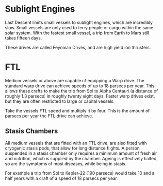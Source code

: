 # Sublight Engines

Last Descent limits small vessels to sublight engines, which are incredibly
slow. Small vessels are only used to ferry people or cargo within the same
solar system. With the fastest small vessel, a trip from Earth to Mars still
takes fifteen days.

These drives are called Feynman Drives, and are high yield ion thrusters.

# FTL

Medium vessels or above are capable of equipping a Warp drive. The standard
warp drive can achieve speeds of up to 18 parsecs per year. This allows these
crafts to make the trip from Sol to Alpha Centauri (a distance of roughly 1.3
parsecs) in roughly twenty eight days. Faster warp drives exist, but they are
often restricted to large or capital vessels.

Take the vessels FTL speed and multiply it by four. This is the amount of
parsecs per year the FTL drive can achieve.

## Stasis Chambers

All medium vessels that are fitted with an FTL drive, are also fitted with
cryogenic stasis pods, that allow for long distance flights. A person suspended
in a stasis chamber only requires a minimum amount of fresh air and nutrition,
which is supplied by the chamber. Ageing is effectively halted, so are the
symptoms of most diseases, while being in stasis.

For example a trip from Sol to Kepler-22 (190 parsecs) would take 10 and a half
years with a craft of a speed of 18 parsecs per year.
